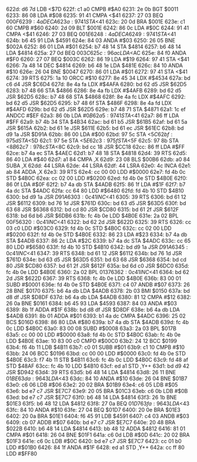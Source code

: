 622d: d6 7d        LDB    <$7D
622f: c1 a0        CMPB   #$A0
6231: 2e 0b        BGT    $0011
6233: 86 08        LDA    #$08
6235: 91 41        CMPA   <$41
6237: 27 03        BEQ    $000F
6239: 4a           DECA
623a: 97 41        STA    <$41
623c: 20 0d        BRA    $001E
623e: c1 60        CMPB   #$60
6240: 2d 09        BLT    $001E
6242: 86 0c        LDA    #$0C
6244: 91 41        CMPA   <$41
6246: 27 03        BEQ    $001E
6248: 4a           DECA
6249: 97 41        STA    <$41
624b: b6 45 91     LDA    $4591
624e: 84 03        ANDA   #$03
6250: 26 05        BNE    $002A
6252: 86 01        LDA    #$01
6254: b7 48 14     STA    $4814
6257: b6 48 14     LDA    $4814
625a: 27 0d        BEQ    $003C
625c: 96 ac        LDA    <$AC
625e: 84 f0        ANDA   #$F0
6260: 27 07        BEQ    $003C
6262: 86 19        LDA    #$19
6264: 97 41        STA    <$41
6266: 7a 48 14     DEC    $4814
6269: b6 48 1e     LDA    $481E
626c: 84 10        ANDA   #$10
626e: 26 04        BNE    $0047
6270: 86 01        LDA    #$01
6272: 97 41        STA    <$41
6274: 39           RTS
6275: 1a 10        ORCC   #$10
6277: 8e 45 34     LDX    #$4534
627a: bd c6 d4     JSR    $C6D4
627d: 8e 4a fa     LDX    #$4AFA
6280: bd 62 d5     JSR    $62D5
6283: b7 48 66     STA    $4866
6286: 8e 4a fb     LDX    #$4AFB
6289: bd 62 d5     JSR    $62D5
628c: b7 48 68     STA    $4868
628f: 8e 4a fc     LDX    #$4AFC
6292: bd 62 d5     JSR    $62D5
6295: b7 48 6f     STA    $486F
6298: 8e 4a fd     LDX    #$4AFD
629b: bd 62 d5     JSR    $62D5
629e: b7 48 71     STA    $4871
62a1: 1c ef        ANDCC  #$EF
62a3: 86 0b        LDA    #$0B
62a5: 97 41        STA    <$41
62a7: 86 ff        LDA    #$FF
62a9: b7 4b 34     STA    $4B34
62ac: bd 61 b5     JSR    $61B5
62af: bd 61 5a     JSR    $615A
62b2: bd 61 1e     JSR    $611E
62b5: bd 61 ec     JSR    $61EC
62b8: bd d9 1a     JSR    $D91A
62bb: 86 00        LDA    #$00
62bd: 97 5c        STA    <$5C
62bf: 97 5d        STA    <$5D
62c1: 97 5e        STA    <$5E
62c3: 97 5f        STA    <$5F
62c5: 97 8b        STA    <$8B
62c7: 97 8c        STA    <$8C
62c9: bd cc 18     JSR    $CC18
62cc: 86 ff        LDA    #$FF
62ce: b7 4a ec     STA    $4AEC
62d1: b7 48 18     STA    $4818
62d4: 39           RTS
62d5: 86 40        LDA    #$40
62d7: a1 84        CMPA   ,X
62d9: 23 08        BLS    $00B6
62db: a0 84        SUBA   ,X
62dd: 44           LSRA
62de: 44           LSRA
62df: 44           LSRA
62e0: 4c           INCA
62e1: ab 84        ADDA   ,X
62e3: 39           RTS
62e4: cc 00 00     LDD    #$0000
62e7: fd 4b 0c     STD    $4B0C
62ea: cc 02 00     LDD    #$0200
62ed: fd 4b 0e     STD    $4B0E
62f0: 86 0f        LDA    #$0F
62f2: b7 4a db     STA    $4ADB
62f5: 86 1f        LDA    #$1F
62f7: b7 4a dc     STA    $4ADC
62fa: cc 64 80     LDD    #$6480
62fd: fd 4b 10     STD    $4B10
6300: bd d9 1a     JSR    $D91A
6303: 0c 41        INC    <$41
6305: 39           RTS
6306: bd 61 12     JSR    $6112
6309: bd 76 1d     JSR    $761D
630c: bd 63 d5     JSR    $63D5
630f: bd 63 68     JSR    $6368
6312: bd cd 80     JSR    $CD80
6315: bd 61 2f     JSR    $612F
6318: bd 6d b6     JSR    $6DB6
631b: fc 4b 0e     LDD    $4B0E
631e: 2a 02        BPL    $00F5
6320: 0c 41        INC    <$41
6322: bd 62 2d     JSR    $622D
6325: 39           RTS
6326: cc 03 c0     LDD    #$03C0
6329: fd 4b 0c     STD    $4B0C
632c: cc 02 00     LDD    #$0200
632f: fd 4b 0e     STD    $4B0E
6332: 86 23        LDA    #$23
6334: b7 4a db     STA    $4ADB
6337: 86 2c        LDA    #$2C
6339: b7 4a dc     STA    $4ADC
633c: cc 65 80     LDD    #$6580
633f: fd 4b 10     STD    $4B10
6342: bd d9 1a     JSR    $D91A
6345: 0c 41        INC    <$41
6347: 39           RTS
6348: bd 61 12     JSR    $6112
634b: bd 76 1d     JSR    $761D
634e: bd 63 d5     JSR    $63D5
6351: bd 63 68     JSR    $6368
6354: bd cd 80     JSR    $CD80
6357: bd 61 2f     JSR    $612F
635a: bd 6d c0     JSR    $6DC0
635d: fc 4b 0e     LDD    $4B0E
6360: 2a 02        BPL    $0137
6362: 0c 41        INC    <$41
6364: bd 62 2d     JSR    $622D
6367: 39           RTS
6368: fc 4b 0e     LDD    $4B0E
636b: 83 00 01     SUBD   #$0001
636e: fd 4b 0e     STD    $4B0E
6371: c4 07        ANDB   #$07
6373: 26 28        BNE    $0170
6375: b6 4a db     LDA    $4ADB
6378: 2b 03        BMI    $0150
637a: bd d8 df     JSR    $D8DF
637d: b6 4a db     LDA    $4ADB
6380: 81 12        CMPA   #$12
6382: 26 0a        BNE    $0161
6384: b6 45 93     LDA    $4593
6387: 84 03        ANDA   #$03
6389: 8b 1f        ADDA   #$1F
638b: bd d8 df     JSR    $D8DF
638e: b6 4a db     LDA    $4ADB
6391: 8b 01        ADDA   #$01
6393: b1 4a dc     CMPA   $4ADC
6396: 25 02        BCS    $016D
6398: 86 80        LDA    #$80
639a: b7 4a db     STA    $4ADB
639d: fc 4b 0c     LDD    $4B0C
63a0: 83 00 08     SUBD   #$0008
63a3: 2a 03        BPL    $017B
63a5: cc 00 00     LDD    #$0000
63a8: fd 4b 0c     STD    $4B0C
63ab: fc 4b 0e     LDD    $4B0E
63ae: 10 83 00 c0  CMPD   #$00C0
63b2: 24 12        BCC    $0199
63b4: f6 4b 11     LDB    $4B11
63b7: c0 01        SUBB   #$01
63b9: c1 10        CMPB   #$10
63bb: 24 06        BCC    $0196
63bd: cc 00 00     LDD    #$0000
63c0: fd 4b 0e     STD    $4B0E
63c3: f7 4b 11     STB    $4B11
63c6: fc 4b 0c     LDD    $4B0C
63c9: fd 48 af     STD    $48AF
63cc: fc 4b 10     LDD    $4B10
63cf: ed a1        STD    ,Y++
63d1: bd d9 42     JSR    $D942
63d4: 39           RTS
63d5: b6 48 14     LDA    $4814
63d8: 26 11        BNE    $01BE
63da: 96 43        LDA    <$43
63dc: 84 10        ANDA   #$10
63de: 26 04        BNE    $01B7
63e0: c6 06        LDB    #$06
63e2: 20 02        BRA    $01B9
63e4: c6 05        LDB    #$05
63e6: bd e7 c7     JSR    $E7C7
63e9: 20 05        BRA    $01C3
63eb: c6 0b        LDB    #$0B
63ed: bd e7 c7     JSR    $E7C7
63f0: b6 48 14     LDA    $4814
63f3: 26 1b        BNE    $01E3
63f5: b6 48 12     LDA    $4812
63f8: 27 0a        BEQ    $01D7
63fa: 96 43        LDA    <$43
63fc: 84 10        ANDA   #$10
63fe: 27 04        BEQ    $01D7
6400: 20 0e        BRA    $01E3
6402: 20 0a        BRA    $01E1
6404: f6 45 91     LDB    $4591
6407: c4 03        ANDB   #$03
6409: cb 07        ADDB   #$07
640b: bd e7 c7     JSR    $E7C7
640e: 20 48        BRA    $022B
6410: b6 48 14     LDA    $4814
6413: bb 48 12     ADDA   $4812
6416: 81 01        CMPA   #$01
6418: 26 04        BNE    $01F1
641a: c6 0d        LDB    #$0D
641c: 20 02        BRA    $01F3
641e: c6 0c        LDB    #$0C
6420: bd e7 c7     JSR    $E7C7
6423: cc 01 b0     LDD    #$01B0
6426: 84 1f        ANDA   #$1F
6428: ed a1        STD    ,Y++
642a: cc ff 80     LDD    #$FF80
